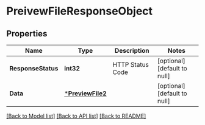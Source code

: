 # PreivewFileResponseObject

## Properties
Name | Type | Description | Notes
------------ | ------------- | ------------- | -------------
**ResponseStatus** | **int32** | HTTP Status Code | [optional] [default to null]
**Data** | [***PreviewFile2**](PreviewFile_2.md) |  | [optional] [default to null]

[[Back to Model list]](../README.md#documentation-for-models) [[Back to API list]](../README.md#documentation-for-api-endpoints) [[Back to README]](../README.md)

